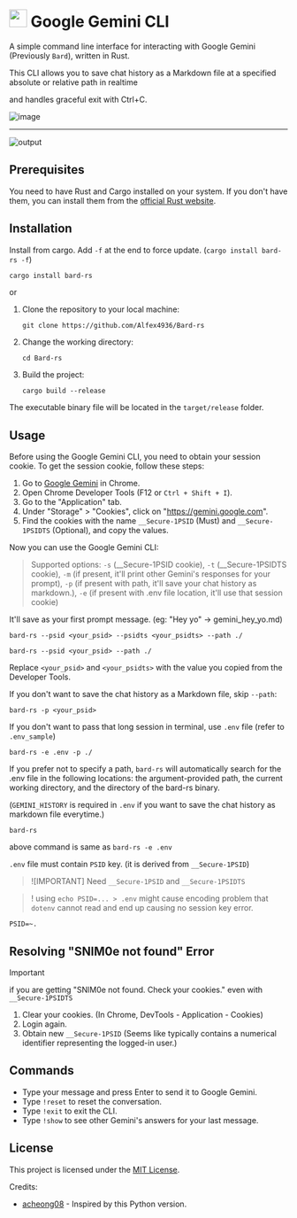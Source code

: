 # <img src="https://user-images.githubusercontent.com/2356749/235068474-5daddf05-54d6-4391-ae97-1a944aebdec6.png" style="height: 32px"> Google Gemini CLI

A simple command line interface for interacting with Google Gemini (Previously `Bard`), written in Rust.

This CLI allows you to save chat history as a Markdown file at a specified absolute or relative path in realtime

and handles graceful exit with Ctrl+C.

![image](https://github.com/Alfex4936/Bard-rs/assets/2356749/168fbea0-fb85-4cc3-ae16-c6936b17b2c1)

---

![output](https://github.com/Alfex4936/Bard-rs/assets/2356749/1a81dc59-2be0-4812-afcc-537c29f71919)

## Prerequisites

You need to have Rust and Cargo installed on your system. If you don't have them, you can install them from the [official Rust website](https://www.rust-lang.org/tools/install).

## Installation

Install from cargo. Add `-f` at the end to force update. (`cargo install bard-rs -f`)

```bash
cargo install bard-rs
```

or

1. Clone the repository to your local machine:

   ```
   git clone https://github.com/Alfex4936/Bard-rs
   ```

2. Change the working directory:

   ```
   cd Bard-rs
   ```

3. Build the project:

   ```
   cargo build --release
   ```

The executable binary file will be located in the `target/release` folder.

## Usage

Before using the Google Gemini CLI, you need to obtain your session cookie. To get the session cookie, follow these steps:

1. Go to [Google Gemini](https://gemini.google.com/) in Chrome.
2. Open Chrome Developer Tools (F12 or `Ctrl + Shift + I`).
3. Go to the "Application" tab.
4. Under "Storage" > "Cookies", click on "https://gemini.google.com".
5. Find the cookies with the name `__Secure-1PSID` (Must) and `__Secure-1PSIDTS` (Optional), and copy the values.

Now you can use the Google Gemini CLI:

> Supported options: `-s` (__Secure-1PSID cookie), `-t` (__Secure-1PSIDTS cookie), `-m` (if present, it'll print other Gemini's responses for your prompt), `-p` (if present with path, it'll save your chat history as markdown.), `-e` (if present with .env file location, it'll use that session cookie)

It'll save as your first prompt message. (eg: "Hey yo" -> gemini_hey_yo.md)

```
bard-rs --psid <your_psid> --psidts <your_psidts> --path ./

bard-rs --psid <your_psid> --path ./
```

Replace `<your_psid>` and `<your_psidts>` with the value you copied from the Developer Tools.

If you don't want to save the chat history as a Markdown file, skip `--path`:

```
bard-rs -p <your_psid>
```

If you don't want to pass that long session in terminal, use `.env` file (refer to `.env_sample`)

```
bard-rs -e .env -p ./
```

If you prefer not to specify a path, `bard-rs` will automatically search for the .env file in the following locations: the argument-provided path, the current working directory, and the directory of the bard-rs binary.

(`GEMINI_HISTORY` is required in `.env` if you want to save the chat history as markdown file everytime.)

```
bard-rs
```

above command is same as `bard-rs -e .env`

`.env` file must contain `PSID` key. (it is derived from `__Secure-1PSID`)

> ![IMPORTANT]
> Need `__Secure-1PSID` and `__Secure-1PSIDTS`

> ! using `echo PSID=... > .env` might cause encoding problem that `dotenv` cannot read and end up causing no session key error.

```
PSID=~.
```

## Resolving "SNlM0e not found" Error
> [!IMPORTANT]
> if you are getting "SNlM0e not found. Check your cookies." even with `__Secure-1PSIDTS`

1. Clear your cookies. (In Chrome, DevTools - Application - Cookies)
2. Login again.
3. Obtain new `__Secure-1PSID` (Seems like typically contains a numerical identifier representing the logged-in user.)

## Commands

- Type your message and press Enter to send it to Google Gemini.
- Type `!reset` to reset the conversation.
- Type `!exit` to exit the CLI.
- Type `!show` to see other Gemini's answers for your last message.

## License

This project is licensed under the [MIT License](LICENSE).


Credits:
- [acheong08](https://github.com/acheong08) - Inspired by this Python version.
